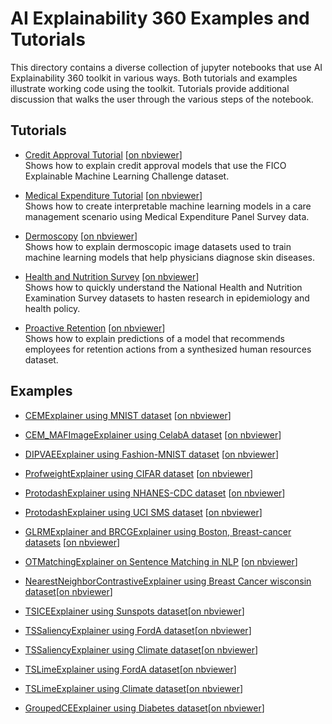 # AI Explainability 360 Examples and Tutorials

This directory contains a diverse collection of jupyter notebooks that use AI Explainability 360 toolkit in various ways. Both tutorials and examples illustrate working code using the toolkit.  Tutorials provide additional discussion that walks 
the user through the various steps of the notebook.

## Tutorials

- [Credit Approval Tutorial](./tutorials/HELOC.ipynb) [[on nbviewer](https://nbviewer.jupyter.org/github/IBM/AIX360/blob/master/examples/tutorials/HELOC.ipynb)]<br/>Shows how to explain credit approval models that use the FICO Explainable Machine Learning Challenge dataset.

- [Medical Expenditure Tutorial](./tutorials/MEPS.ipynb) [[on nbviewer](https://nbviewer.jupyter.org/github/IBM/AIX360/blob/master/examples/tutorials/MEPS.ipynb)]<br/>Shows how to create interpretable machine learning models in a care management scenario using Medical Expenditure Panel Survey data.

- [Dermoscopy](./tutorials/dermoscopy.ipynb) [[on nbviewer](https://nbviewer.jupyter.org/github/IBM/AIX360/blob/master/examples/tutorials/dermoscopy.ipynb)]<br/>Shows how to explain dermoscopic image datasets used to train machine learning models that help physicians diagnose skin diseases.

- [Health and Nutrition Survey](./tutorials/CDC.ipynb) [[on nbviewer](https://nbviewer.jupyter.org/github/IBM/AIX360/blob/master/examples/tutorials/CDC.ipynb)]<br/>Shows how to quickly understand the National Health and Nutrition Examination Survey datasets to hasten research in epidemiology and health policy.

- [Proactive Retention](./tutorials/retention.ipynb) [[on nbviewer](https://nbviewer.jupyter.org/github/IBM/AIX360/blob/master/examples/tutorials/retention.ipynb)]<br/>Shows how to explain predictions of a model that recommends employees for retention actions from a synthesized human resources dataset.

## Examples
- [CEMExplainer using MNIST dataset](./contrastive/CEM-MNIST.ipynb)  [[on nbviewer](https://nbviewer.jupyter.org/github/IBM/AIX360/blob/master/examples/contrastive/CEM-MNIST.ipynb)]

- [CEM_MAFImageExplainer using CelabA dataset](./contrastive/CEM-MAF-CelebA.ipynb) [[on nbviewer](https://nbviewer.jupyter.org/github/IBM/AIX360/blob/master/examples/contrastive/CEM-MAF-CelebA.ipynb)]

- [DIPVAEExplainer using Fashion-MNIST dataset](./dipvae/DIPVAE-FMNIST.ipynb) [[on nbviewer](https://nbviewer.jupyter.org/github/IBM/AIX360/blob/master/examples/dipvae/DIPVAE-FMNIST.ipynb)]

- [ProfweightExplainer using CIFAR dataset](./profwt/Prof-Weight.ipynb) [[on nbviewer](https://nbviewer.jupyter.org/github/IBM/AIX360/blob/master/examples/profwt/Prof-Weight.ipynb)]

- [ProtodashExplainer using NHANES-CDC dataset](./protodash/Protodash-CDC.ipynb) [[on nbviewer](https://nbviewer.jupyter.org/github/IBM/AIX360/blob/master/examples/protodash/Protodash-CDC.ipynb)]

- [ProtodashExplainer using UCI SMS dataset](./protodash/Protodash%20Text%20example%20SPAM%20HAM.ipynb) [[on nbviewer](https://nbviewer.jupyter.org/github/IBM/AIX360/blob/master/examples/protodash/Protodash%20Text%20example%20SPAM%20HAM.ipynb)]

- [GLRMExplainer and BRCGExplainer using Boston, Breast-cancer datasets](./rbm) [[on nbviewer](https://nbviewer.jupyter.org/github/IBM/AIX360/tree/master/examples/rbm/)]

- [OTMatchingExplainer on Sentence Matching in NLP](./matching) [[on nbviewer](https://nbviewer.jupyter.org/github/IBM/AIX360/tree/master/examples/matching/matching-pairs-of-sentences.ipynb)]

- [NearestNeighborContrastiveExplainer using Breast Cancer wisconsin dataset](./nncontrastive/nncontrastive_demo.ipynb)[[on nbviewer](https://nbviewer.org/github/Trusted-AI/AIX360/blob/master/examples/nncontrastive/nncontrastive_demo.ipynb)]

- [TSICEExplainer using Sunspots dataset](./tsice/tsice_demo.ipynb)[[on nbviewer](https://nbviewer.org/github/Trusted-AI/AIX360/blob/master/examples/tsice/tsice_demo.ipynb)]

- [TSSaliencyExplainer using FordA dataset](./tssaliency/tssaliency_univariate_demo.ipynb)[[on nbviewer](https://nbviewer.org/github/Trusted-AI/AIX360/blob/master/examples/tssaliency/tssaliency_univariate_demo.ipynb)]

- [TSSaliencyExplainer using Climate dataset](./tssaliency/tssaliency_multivariate_demo.ipynb)[[on nbviewer](https://nbviewer.org/github/Trusted-AI/AIX360/blob/master/examples/tssaliency/tssaliency_multivariate_demo.ipynb)]

- [TSLimeExplainer using FordA dataset](./tslime/tslime_univariate_demo.ipynb)[[on nbviewer](https://nbviewer.org/github/Trusted-AI/AIX360/blob/master/examples/tslime/tslime_univariate_demo.ipynb)]

- [TSLimeExplainer using Climate dataset](./tslime/tslime_multivariate_demo.ipynb)[[on nbviewer](https://nbviewer.org/github/Trusted-AI/AIX360/blob/master/examples/tslime/tslime_multivariate_demo.ipynb)]

- [GroupedCEExplainer using Diabetes dataset](./gce/gce_demo.ipynb)[[on nbviewer](https://nbviewer.org/github/Trusted-AI/AIX360/blob/master/examples/gce/gce_demo.ipynb)]
